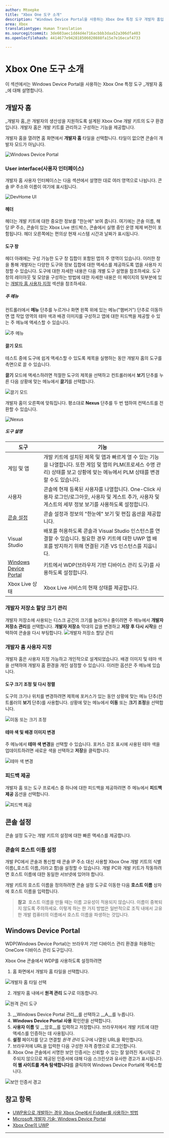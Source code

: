 ```yaml
---
author: Mtoepke
title: "Xbox One 도구 소개"
description: "Windows Device Portal을 사용하는 Xbox One 특정 도구 개발자 홈입니다."
area: Xbox
translationtype: Human Translation
ms.sourcegitcommit: 3de603aec1dd4d4e716acbbb3daa52a306dfa403
ms.openlocfilehash: 4414677e942818506020888fa15e7e16ecaf4733

---
```


# Xbox One 도구 소개

이 섹션에서는 Windows Device Portal을 사용하는 Xbox One 특정 도구 _개발자 홈_에 대해 설명합니다.

## 개발자 홈

_개발자 홈_은 개발자의 생산성을 지원하도록 설계된 Xbox One 개발 키트의 도구 환경입니다. 개발자 홈은 개발 키트를 관리하고 구성하는 기능을 제공합니다.

개발자 홈을 열려면 홈 화면에서 **개발자 홈** 타일을 선택합니다. 타일이 없으면 콘솔이 개발자 모드가 아닙니다.

  ![Windows Device Portal](images/windowsdeviceportal_1.png)

### User interface(사용자 인터페이스)
개발자 홈 사용자 인터페이스는 다음 섹션에서 설명한 대로 여러 영역으로 나뉩니다. 콘솔 IP 주소와 이름이 여기에 표시됩니다.

  ![DevHome UI](images/devhome_ui.png)

#### 헤더
헤더는 개발 키트에 대한 중요한 정보를 "한눈에" 보여 줍니다. 여기에는 콘솔 이름, 해당 IP 주소, 콘솔이 있는 Xbox Live 샌드박스, 콘솔에서 실행 중인 운영 체제 버전이 포함됩니다. 헤더 오른쪽에는 편의상 현재 시스템 시간과 날짜가 표시됩니다.

#### 도구 창
헤더 아래에는 구성 가능한 도구 창 집합이 포함된 앱의 주 영역이 있습니다. 이러한 창을 통해 개발자는 다양한 도구와 정보 집합에 대한 액세스를 제공하도록 앱을 사용자 지정할 수 있습니다. 도구에 대한 자세한 내용은 다음 개별 도구 설명을 참조하세요. 도구 창의 레이아웃 및 모양을 구성하는 방법에 대한 자세한 내용은 이 페이지의 뒷부분에 있는 [개발자 홈 사용자 지정](#customizing-dev-home) 섹션을 참조하세요.

##### 주 메뉴
컨트롤러에서 **메뉴** 단추를 누르거나 화면 왼쪽 위에 있는 메뉴("햄버거") 단추로 이동하면 앱 작업 영역의 테마 색과 배경 이미지를 구성하고 앱에 대한 피드백을 제공할 수 있는 주 메뉴에 액세스할 수 있습니다.

  ![주 메뉴](images/devhome_mainmenu.png)

#### 끌기 모드
테스트 중에 도구에 쉽게 액세스할 수 있도록 제목을 실행하는 동안 개발자 홈의 도구를 측면으로 끌 수 있습니다.

**끌기** 모드에 액세스하려면 적절한 도구의 제목을 선택하고 컨트롤러에서 **보기** 단추를 누른 다음 상황에 맞는 메뉴에서 **끌기**를 선택합니다.

  ![끌기 모드](images/devhome_snapmode.png)

개발자 홈이 오른쪽에 맞춰집니다. 평소대로 **Nexus** 단추를 두 번 탭하여 컨텍스트를 전환할 수 있습니다.

  ![Nexus](images/devhome_nexus.png)

##### 도구 설명
| 도구  | 기능 |
|-------|--------------|
| 게임 및 앱  | 개발 키트에 설치된 제목 및 앱과 빠르게 열 수 있는 기능을 나열합니다. 또한 게임 및 앱의 PLM(프로세스 수명 관리) 상태를 보고 상황에 맞는 메뉴에서 PLM 상태를 변경할 수도 있습니다. |
| 사용자 | 콘솔에 현재 등록된 사용자를 나열합니다. One-Click 사용자 로그인/로그아웃, 사용자 및 게스트 추가, 사용자 및 게스트의 세부 정보 보기를 사용하도록 설정합니다. |
| [콘솔 설정](#console-settings) | 콘솔 설정과 정보의 "한눈에" 보기 및 편집 옵션을 제공합니다. |
| Visual Studio | 배포를 허용하도록 콘솔과 Visual Studio 인스턴스를 연결할 수 있습니다. 필요한 경우 키트에 대한 UWP 앱 배포를 방지하기 위해 연결된 기존 VS 인스턴스를 지웁니다. |
| [Windows Device Portal](#windows-device-portal) | 키트에서 WDP(브라우저 기반 디바이스 관리 도구)를 사용하도록 설정합니다. |
| Xbox Live 상태 | Xbox Live 서비스의 현재 상태를 제공합니다. |

### 개발자 저장소 할당 크기 관리

개발자 저장소에 사용되는 디스크 공간의 크기를 늘리거나 줄이려면 주 메뉴에서 **개발자 저장소 관리**를 선택합니다. **개발자 저장소** 막대의 값을 변경하고 **저장 후 다시 시작**을 선택하여 콘솔을 다시 부팅합니다.
  ![개발자 저장소 할당 관리](images/devhome_storage.png)

### 개발자 홈 사용자 지정

개발자 홈은 사용자 지정 가능하고 개인적으로 설계되었습니다. 배경 이미지 및 테마 색을 선택하여 개발자 홈 환경을 개인 설정할 수 있습니다. 이러한 옵션은 주 메뉴에 있습니다.

#### 도구 크기 조정 및 다시 정렬
도구의 크기나 위치를 변경하려면 제목에 포커스가 있는 동안 상황에 맞는 메뉴 단추(컨트롤러의 **보기** 단추)를 사용합니다. 상황에 맞는 메뉴에서 **이동** 또는 **크기 조정**을 선택합니다.

  ![이동 또는 크기 조정](images/devhome_move.png)

#### 테마 색 및 배경 이미지 변경
주 메뉴에서 **테마 색 변경**을 선택할 수 있습니다. 포커스 강조 표시에 사용된 테마 색을 업데이트하려면 새로운 색을 선택하고 **저장**을 클릭합니다.

  ![테마 색 변경](images/devhome_colors.png)

### 피드백 제공
개발자 홈 또는 도구 프로세스 중 하나에 대한 피드백을 제공하려면 주 메뉴에서 **피드백 제공** 옵션을 선택합니다.

  ![피드백 제공](images/devhome_feedback.png)

## 콘솔 설정
콘솔 설정 도구는 개발 키트의 설정에 대한 빠른 액세스를 제공합니다.

### 콘솔의 호스트 이름 설정
개발 PC에서 콘솔과 통신할 때 콘솔 IP 주소 대신 사용할 Xbox One 개발 키트의 식별 이름(_호스트 이름_이라고 함)을 설정할 수 있습니다. 개발 PC와 개발 키트가 작동하려면 호스트 이름에 대한 동일한 서브넷에 있어야 합니다.  

개발 키트의 호스트 이름을 정의하려면 콘솔 설정 도구로 이동한 다음 __호스트 이름__ 상자에 호스트 이름을 입력합니다.  

  > **참고**&nbsp;&nbsp;호스트 이름을 만들 때는 이름 고유성이 적용되지 않습니다. 이름이 중복되지 않도록 주의하세요. 이렇게 하는 한 가지 방법은 일반적으로 조직 내에서 고유한 개발 컴퓨터의 이름에서 호스트 이름을 파생하는 것입니다.

## Windows Device Portal
WDP(Windows Device Portal)는 브라우저 기반 디바이스 관리 환경을 허용하는 OneCore 디바이스 관리 도구입니다.

Xbox One 콘솔에서 WDP를 사용하도록 설정하려면

1. 홈 화면에서 개발자 홈 타일을 선택합니다.

  ![개발자 홈 타일 선택](images/windowsdeviceportal_1.png)

2. 개발자 홈 내에서 **원격 관리** 도구로 이동합니다.

  ![원격 관리 도구](images/windowsdeviceportal_2.png)

3. __Windows Device Portal 관리__를 선택하고 __A__를 누릅니다.
4. __Windows Device Portal 사용__ 확인란을 선택합니다.
5. __사용자 이름__ 및 __암호__를 입력하고 저장합니다. 브라우저에서 개발 키트에 대한 액세스를 인증하는 데 사용됩니다.
6. __설정__ 페이지를 닫고 연결할 _원격 관리_ 도구에 나열된 URL을 확인합니다.
7. 브라우저에 URL을 입력한 다음 구성한 자격 증명으로 로그인합니다.
8. Xbox One 콘솔에서 서명한 보안 인증서는 신뢰할 수 있는 잘 알려진 게시자로 간주되지 않으므로 제공된 인증서에 대해 다음 스크린샷과 유사한 경고가 표시됩니다. **이 웹 사이트를 계속 탐색합니다**를 클릭하여 Windows Device Portal에 액세스합니다.

  ![보안 인증서 경고](images/security_cert_warning.jpg)

## 참고 항목
- [UWP용으로 개발하는 경우 Xbox One에서 Fiddler를 사용하는 방법](uwp-fiddler.md)
- [Microsoft 개발자 기술: Windows Device Portal](https://msdn.microsoft.com/windows/uwp/debug-test-perf/device-portal-xbox)
- [Xbox One의 UWP](index.md)



----



<!--HONumber=Jul16_HO2-->


